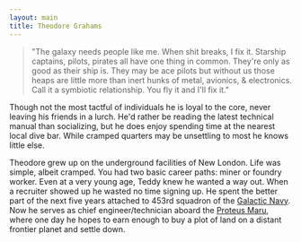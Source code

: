 ```yaml
---
layout: main
title: Theodore Grahams
---
```


> "The galaxy needs people like me. When shit breaks, I fix it. Starship captains, pilots, pirates all have one thing in common. They're only as good as their ship is. They may be ace pilots but without us those heaps are little more than inert hunks of metal, avionics, & electronics. Call it a symbiotic relationship. You fly it and I'll fix it."

Though not the most tactful of individuals he is loyal to the core, never leaving his friends in a lurch. He'd rather be reading the latest technical manual than socializing, but he does enjoy spending time at the nearest local dive bar. While cramped quarters may be unsettling to most he knows little else.

Theodore grew up on the underground facilities of New London. Life was simple, albeit cramped. You had two basic career paths: miner or foundry worker. Even at a very young age, Teddy knew he wanted a way out. When a recruiter showed up he wasted no time signing up. He spent the better part of the next five years attached to 453rd squadron of the [Galactic Navy](galactic-navy). Now he serves as chief engineer/technician aboard the [Proteus Maru](proteus-maru), where one day he hopes to earn enough to buy a plot of land on a distant frontier planet and settle down.
